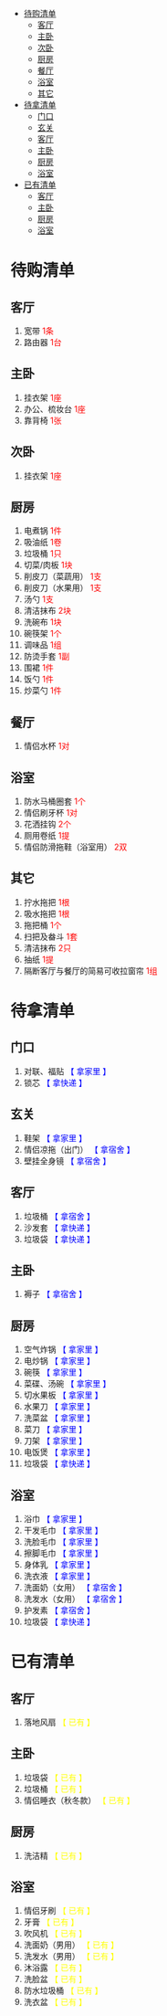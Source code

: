<style>
red {
    color:red
}

yel {
    color:yellow
}

blu {
    color:blue
}
</style>

<!-- TOC -->

- [待购清单](#待购清单)
  - [客厅](#客厅)
  - [主卧](#主卧)
  - [次卧](#次卧)
  - [厨房](#厨房)
  - [餐厅](#餐厅)
  - [浴室](#浴室)
  - [其它](#其它)
- [待拿清单](#待拿清单)
  - [门口](#门口)
  - [玄关](#玄关)
  - [客厅](#客厅-1)
  - [主卧](#主卧-1)
  - [厨房](#厨房-1)
  - [浴室](#浴室-1)
- [已有清单](#已有清单)
  - [客厅](#客厅-2)
  - [主卧](#主卧-2)
  - [厨房](#厨房-2)
  - [浴室](#浴室-2)

<!-- /TOC -->

<div STYLE="page-break-after: always;"></div>

#   待购清单
## 客厅
1. 宽带 <red>1条</red>
2. 路由器 <red>1台</red>

## 主卧
1. 挂衣架 <red>1座</red>
2. 办公、梳妆台 <red>1座</red>
3. 靠背椅 <red>1张</red>

## 次卧
1. 挂衣架 <red>1座</red>

## 厨房
1. 电煮锅 <red>1件</red>
2. 吸油纸 <red>1卷</red>
3. 垃圾桶 <red>1只</red>
4. 切菜/肉板 <red>1块</red>
5. 削皮刀（菜蔬用） <red>1支</red>
6. 削皮刀（水果用） <red>1支</red>
7. 汤勺 <red>1支</red>
8. 清洁抹布 <red>2块</red>
9.  洗碗布 <red>1块</red>
10. 碗筷架 <red>1个</red>
11. 调味品 <red>1组</red>
12. 防烫手套 <red>1副</red>
13. 围裙 <red>1件</red>
14. 饭勺 <red>1件</red>
15. 炒菜勺 <red>1件</red>

##  餐厅
1. 情侣水杯 <red>1对</red>

##  浴室
1. 防水马桶圈套 <red>1个</red>
2. 情侣刷牙杯 <red>1对</red>
3. 花洒挂钩 <red>2个</red>
4. 厕用卷纸 <red>1提</red>
5. 情侣防滑拖鞋（浴室用） <red>2双</red>

##  其它
1. 拧水拖把 <red>1根</red>
2. 吸水拖把 <red>1根</red>
3. 拖把桶 <red>1个</red>
4. 扫把及畚斗 <red>1套</red>
5. 清洁抹布 <red>2只</red>
6. 抽纸 <red>1提</red>
7. 隔断客厅与餐厅的简易可收拉窗帘 <red>1组</red>

<div STYLE="page-break-after: always;"></div>

#   待拿清单
## 门口
1. 对联、福贴 <blu>【 拿家里 】</blu>
2. 锁芯 <blu>【 拿快递 】</blu>

## 玄关
1. 鞋架 <blu>【 拿家里 】</blu>
2. 情侣凉拖（出门） <blu>【 拿宿舍 】</blu>
3. 壁挂全身镜 <blu>【 拿宿舍 】</blu>

## 客厅
1. 垃圾桶 <blu>【 拿宿舍 】</blu>
2. 沙发套 <blu>【 拿快递 】</blu>
3. 垃圾袋 <blu>【 拿快递 】</blu>

## 主卧
1. 褥子 <blu>【 拿宿舍 】</blu>

## 厨房
1. 空气炸锅 <blu>【 拿家里 】</blu>
2. 电炒锅 <blu>【 拿家里 】</blu>
3. 碗筷 <blu>【 拿家里 】</blu>
4. 菜碟、汤碗 <blu>【 拿家里 】</blu>
5. 切水果板 <blu>【 拿家里 】</blu>
6. 水果刀 <blu>【 拿家里 】</blu>
7. 洗菜盆 <blu>【 拿家里 】</blu>
8. 菜刀 <blu>【 拿家里 】</blu>
9. 刀架 <blu>【 拿家里 】</blu>
10. 电饭煲 <blu>【 拿家里 】</blu>
11. 垃圾袋 <blu>【 拿快递 】</blu>

##  浴室
1. 浴巾 <blu>【 拿家里 】</blu>
2. 干发毛巾 <blu>【 拿家里 】</blu>
3. 洗脸毛巾 <blu>【 拿家里 】</blu>
4. 擦脚毛巾 <blu>【 拿家里 】</blu>
5. 身体乳 <blu>【 拿家里 】</blu>
6. 洗衣液 <blu>【 拿家里 】</blu>
7. 洗面奶（女用） <blu>【 拿宿舍 】</blu>
8. 洗发水（女用） <blu>【 拿宿舍 】</blu>
9. 护发素 <blu>【 拿宿舍 】</blu>
10. 垃圾袋 <blu>【 拿快递 】</blu>

<div STYLE="page-break-after: always;"></div>

#   已有清单
## 客厅
1. 落地风扇 <yel>【 已有 】</yel>

## 主卧
1. 垃圾袋 <yel>【 已有 】</yel>
2. 垃圾桶 <yel>【 已有 】</yel>
3. 情侣睡衣（秋冬款） <yel>【 已有 】</yel>

## 厨房
1. 洗洁精 <yel>【 已有 】</yel>

##  浴室
1. 情侣牙刷 <yel>【 已有 】</yel>
2. 牙膏 <yel>【 已有 】</yel>
3. 吹风机 <yel>【 已有 】</yel>
4. 洗面奶（男用） <yel>【 已有 】</yel>
5. 洗发水（男用） <yel>【 已有 】</yel>
6. 沐浴露 <yel>【 已有 】</yel>
7. 洗脸盆 <yel>【 已有 】</yel>
8. 防水垃圾桶 <yel>【 已有 】</yel>
9. 洗衣盆 <yel>【 已有 】</yel>
